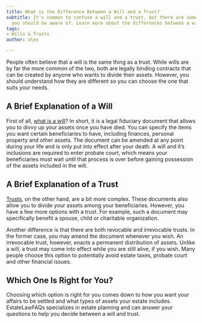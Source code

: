 ```yaml
---
title: What is the Difference Between a Will and a Trust?
subtitle: It's common to confuse a will and a trust, but there are some key differences
  you should be aware of. Learn more about the differences between a will and a trust.
tags:
- Wills & Trusts
author: alex

---
```

People often believe that a will is the same thing as a trust. While wills are by far the more common of the two, both are legally binding contracts that can be created by anyone who wants to divide their assets. However, you should understand how they are different so you can choose the one that suits your needs.

## A Brief Explanation of a Will

First of all, [what is a will](/docs/what-is-a-will/)? In short, it is a legal fiduciary document that allows you to divvy up your assets once you have died. You can specify the items you want certain beneficiaries to have, including finances, personal property and other assets. The document can be amended at any point during your life and is only put into effect after your death. A will and it’s inclusions are required to enter probate court, which means your beneficiaries must wait until that process is over before gaining possession of the assets included in the will.

## A Brief Explanation of a Trust

[Trusts]((/docs/what-is-a-trust/)), on the other hand, are a bit more complex. These documents also allow you to divide your assets among your beneficiaries. However, you have a few more options with a trust. For example, such a document may specifically benefit a spouse, child or charitable organization.

Another difference is that there are both revocable and irrevocable trusts. In the former case, you may amend the document whenever you wish. An irrevocable trust, however, enacts a permanent distribution of assets. Unlike a will, a trust may come into effect while you are still alive, if you wish. Many people choose this option to potentially avoid estate taxes, probate court and other financial issues.

## Which One Is Right for You?

Choosing which option is right for you comes down to how you want your affairs to be settled and what types of assets your estate includes. EstateLawFAQs specializes in estate planning and can answer your questions to help you decide between a will and trust.